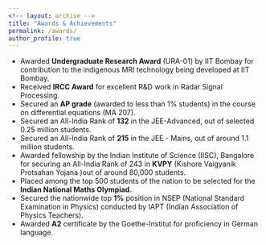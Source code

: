 ```yaml
---
<!-- layout: archive -->
title: "Awards & Achievements"
permalink: /awards/
author_profile: true
---
```

* Awarded **Undergraduate Research Award** (URA-01) by IIT Bombay for contribution to the indigenous MRI technology being developed at IIT Bombay.
* Received **IRCC Award** for excellent R&D work in Radar Signal Processing.
* Secured an **AP grade** (awarded to less than 1% students) in the course on differential equations (MA 207).
* Secured an All-India Rank of **132** in the JEE-Advanced, out of selected 0.25 million students.
* Secured an All-India Rank of **215** in the JEE - Mains, out of around 1.1 million students.
* Awarded fellowship by the Indian Institute of Science (IISC), Bangalore for securing an All-India Rank of 243 in **KVPY** (Kishore Vaigyanik Protsahan Yojana )out of around 80,000 students.
* Placed among the top 500 students of the nation to be selected for the **Indian National Maths Olympiad.**
* Secured the nationwide top **1%** position in NSEP (National Standard Examination in Physics) conducted by IAPT (Indian Association of Physics Teachers).
* Awarded **A2** certificate by the Goethe-Institut for proficiency in German language.
